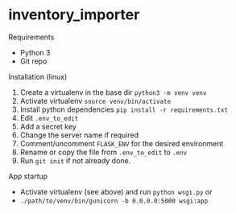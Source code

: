 # inventory_importer

Requirements
- Python 3
- Git repo

Installation (linux)

1. Create a virtualenv in the base dir `python3 -m venv venv`
2. Activate virtualenv `source venv/bin/activate`
3. Install python dependencies `pip install -r requirements.txt`
4. Edit `.env_to_edit` 
 1. Add a secret key 
 2. Change the server name if required
 3. Comment/uncomment `FLASK_ENV` for the desired environment
 4. Rename or copy the file from `.env_to_edit` to `.env`
5. Run `git init` if not already done.

App startup
- Activate virtualenv (see above) and run `python wsgi.py`
or
- `./path/to/venv/bin/gunicorn -b 0.0.0.0:5000 wsgi:app`
